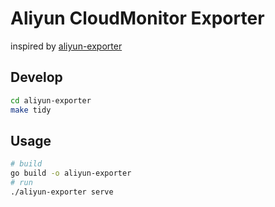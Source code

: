 # Aliyun CloudMonitor Exporter

inspired by [aliyun-exporter](https://github.com/IAOTW/aliyun-exporter)

## Develop

```bash
cd aliyun-exporter
make tidy
```

## Usage

```bash
# build
go build -o aliyun-exporter
# run
./aliyun-exporter serve
```
